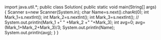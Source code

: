 import java.util.*;
public class Solution{
    public static void main(String[] args){
        Scanner s=new Scanner(System.in);
        char Name=s.next().charAt(0);
        int Mark_1=s.nextInt();
        int Mark_2=s.nextInt();
        int Mark_3=s.nextInt();
        // System.out.println(Mark_1 +" " +Mark_2 +" "+Mark_3); 
        int avg=0;
        avg=(Mark_1+Mark_2+Mark_3)/3;
        System.out.println(Name);
        System.out.println(avg);
    }
}
